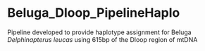 # Beluga_Dloop_PipelineHaplo

Pipeline developed to provide haplotype assignment for Beluga *Delphinapterus leucas* using 615bp of the Dloop region of mtDNA
